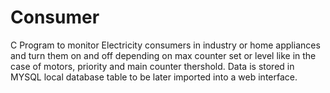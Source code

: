 # Consumer
C Program to monitor Electricity consumers in industry or home appliances and turn them on and off depending on max counter set or level like in the case of motors, priority and main counter thershold.
Data is stored in MYSQL local database table to be later imported into a web interface.
